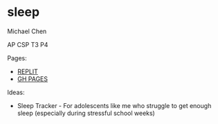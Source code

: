 # sleep

Michael Chen

AP CSP T3 P4

Pages:

- [REPLIT](https://replit.com/@Michaelc179/sleep#README.md)
- [GH PAGES](https://michaelc179.github.io/sleep/)

Ideas:

- Sleep Tracker - For adolescents like me who struggle to get enough sleep (especially during stressful school weeks)
